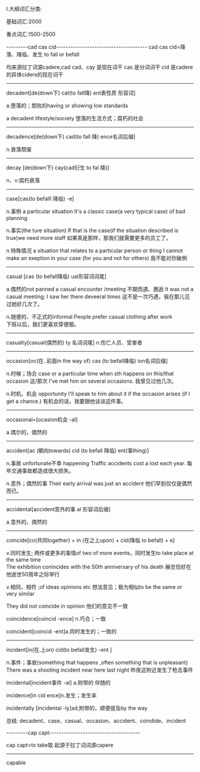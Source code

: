 
I.大纲词汇分类:

基础词汇:2000

重点词汇:1500-2500
 
---------cad cas cid--------------------------------------
cad cas cid=降落、降临、发生 to fall or   befall

均来源拉丁词源cadere,cad
cad、cay 是现在词干
cas 是分词词干
cid 是cadere的异体cidere的现在词干

****
decadent[de(down下)  cat(to fall降)  ent表性质 形容词]

a.堕落的；颓败的having or showing low standards

a decadent lifestyle/society
堕落的生活方式；腐朽的社会


****
decadence[de(down下) cad(to fall 降) ence名词后缀]

n.衰落颓废


****
decay [de(down下) cay(cad衍生 to fal 降)]

n、v:腐朽衰落




****
case[cas(to befalll 降临)  -e]

n.事例 a particular situation
It's a classic case(a very typical case) of bad planning

n.事实(the ture situation)
If that is the case(if the situation described is true)we need more staff
如果真是那样，那我们就需要更多的员工了。

n.特殊情况 a situation that relates to a particular person or thing
I cannot make an exeption in your case (for you and not for others)
我不能对你破例



****
casual [cas (to befall降临) ual形容词词尾]

a.偶然的not panned
a casual encounter /meeting
不期而遇、邂逅
It was not a casual meeting;
I saw her there deveeral times 
这不是一次巧遇，我在那儿见过她好几次了。

n.随便的、不正式的informal
People prefer casual clothing after work    
下班以后，我们更喜欢穿便服。



****
casualty[casual(偶然的) ty 名词词尾]
n.伤亡人员、受害者



****
occasion[oc(在..前面in the way of) cas (to befall降临) ion名词后缀]

n.时候；场合 case or a particular time when sth happens
on this/that occasion 这/那次
I've met him on several occasions.
我曾见过他几次。

n.时机、机会 opportunity
I'll speak to him about it if the occasion arises
(if I get a chance.)
有机会的话，我要跟他谈谈这件事。



****
occasional=[ocasion机会 -al]

a.偶尔的，偶然的



****
accident[ac (朝向towards) cid (to befall 降临) ent(事thing)]

n.事故 unfortunate不幸 happening
Traffic accidents cost a lost each year.
每年交通事故都造成很大损失。

n.意外；偶然的事
Their early arrival was just an accident
他们早到仅仅是偶然而已。


****
accidental[accident意外的事  al 形容词后缀]

a.意外的，偶然的


****
coincide[co(共同together) + in (在之上upon) + cid(降临 to befall) + e]

v.同时发生;  两件或更多的事情of two of more events，同时发生to take place at the same time  
The exhibition conincides with the 50th anniversary of his death
展览恰好在他逝世50周年之际举行

v.相同，相符 ;of ideas opinions etc 想法意见；极为相似to be the same or very similar

They did not coincide in opinion
他们的意见不一致

coincidence[coincid  -ence] n.巧合；一致

coincident[coincid -ent]a.同时发生的；一致的

****
incident[in(在.上on)  cid(to befall发生) -ent ]

n.事件；事故(something that happens ,often something that is unpleasant)
There was a shooting incident near here last night
昨夜这附近发生了枪击事件

incidental[incident事件 -al] a.附带的 伴随的

incidence[in cid ence]n.发生；发生率

incidentally [incidental -ly]ad,附带的，顺便提及by the way


总结:
decadent、case、casual、occasion、accident、coindide、incident
 

---------cap capt--------------------------------------

cap capt=to take取
起源于拉丁词词源capere

****
capable



















